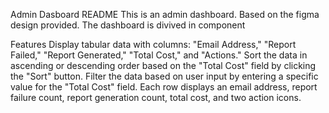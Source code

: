 Admin Dasboard README
This is an admin dashboard. Based on the figma design provided. The dashboard is divived in component

Features
Display tabular data with columns: "Email Address," "Report Failed," "Report Generated," "Total Cost," and "Actions."
Sort the data in ascending or descending order based on the "Total Cost" field by clicking the "Sort" button.
Filter the data based on user input by entering a specific value for the "Total Cost" field.
Each row displays an email address, report failure count, report generation count, total cost, and two action icons.
